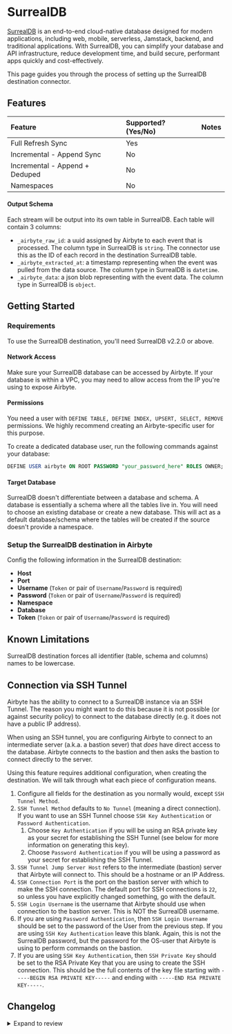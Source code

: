 # SurrealDB

[SurrealDB](https://github.com/surrealdb/surrealdb) is an end-to-end cloud-native database designed for modern applications, including web, mobile, serverless, Jamstack, backend, and traditional applications. With SurrealDB, you can simplify your database and API infrastructure, reduce development time, and build secure, performant apps quickly and cost-effectively.

This page guides you through the process of setting up the SurrealDB destination connector.

## Features

| Feature                        | Supported?\(Yes/No\) | Notes |
| :----------------------------- | :------------------- | :---- |
| Full Refresh Sync              | Yes                  |       |
| Incremental - Append Sync      | No                  |       |
| Incremental - Append + Deduped | No                  |       |
| Namespaces                     | No                  |       |

#### Output Schema

Each stream will be output into its own table in SurrealDB. Each table will contain 3 columns:

- `_airbyte_raw_id`: a uuid assigned by Airbyte to each event that is processed. The column type in SurrealDB is `string`.
The connector use this as the ID of each record in the destination SurrealDB table.
- `_airbyte_extracted_at`: a timestamp representing when the event was pulled from the data source. The column type in SurrealDB is `datetime`.
- `_airbyte_data`: a json blob representing with the event data. The column type in SurrealDB is `object`.

## Getting Started

### Requirements

To use the SurrealDB destination, you'll need SurrealDB v2.2.0 or above.

#### Network Access

Make sure your SurrealDB database can be accessed by Airbyte. If your database is within a VPC, you may need to allow access from the IP you're using to expose Airbyte.

#### **Permissions**

You need a user with `DEFINE TABLE, DEFINE INDEX, UPSERT, SELECT, REMOVE` permissions. We highly recommend creating an Airbyte-specific user for this purpose.

To create a dedicated database user, run the following commands against your database:

```sql
DEFINE USER airbyte ON ROOT PASSWORD "your_password_here" ROLES OWNER;
```

#### Target Database

SurrealDB doesn't differentiate between a database and schema. A database is essentially a schema where all the tables live in. You will need to choose an existing database or create a new database. This will act as a default database/schema where the tables will be created if the source doesn't provide a namespace.

### Setup the SurrealDB destination in Airbyte

Config the following information in the SurrealDB destination:

- **Host**
- **Port**
- **Username** (`Token` or pair of `Username`/`Password` is required)
- **Password** (`Token` or pair of `Username`/`Password` is required)
- **Namespace**
- **Database**
- **Token** (`Token` or pair of `Username`/`Password` is required)

## Known Limitations

SurrealDB destination forces all identifier \(table, schema and columns\) names to be lowercase.

## Connection via SSH Tunnel

Airbyte has the ability to connect to a SurrealDB instance via an SSH Tunnel. The reason you might want to do this because it is not possible \(or against security policy\) to connect to the database directly \(e.g. it does not have a public IP address\).

When using an SSH tunnel, you are configuring Airbyte to connect to an intermediate server \(a.k.a. a bastion sever\) that _does_ have direct access to the database. Airbyte connects to the bastion and then asks the bastion to connect directly to the server.

Using this feature requires additional configuration, when creating the destination. We will talk through what each piece of configuration means.

1. Configure all fields for the destination as you normally would, except `SSH Tunnel Method`.
2. `SSH Tunnel Method` defaults to `No Tunnel` \(meaning a direct connection\). If you want to use an SSH Tunnel choose `SSH Key Authentication` or `Password Authentication`.
   1. Choose `Key Authentication` if you will be using an RSA private key as your secret for establishing the SSH Tunnel \(see below for more information on generating this key\).
   2. Choose `Password Authentication` if you will be using a password as your secret for establishing the SSH Tunnel.
3. `SSH Tunnel Jump Server Host` refers to the intermediate \(bastion\) server that Airbyte will connect to. This should be a hostname or an IP Address.
4. `SSH Connection Port` is the port on the bastion server with which to make the SSH connection. The default port for SSH connections is `22`, so unless you have explicitly changed something, go with the default.
5. `SSH Login Username` is the username that Airbyte should use when connection to the bastion server. This is NOT the SurrealDB username.
6. If you are using `Password Authentication`, then `SSH Login Username` should be set to the password of the User from the previous step. If you are using `SSH Key Authentication` leave this blank. Again, this is not the SurrealDB password, but the password for the OS-user that Airbyte is using to perform commands on the bastion.
7. If you are using `SSH Key Authentication`, then `SSH Private Key` should be set to the RSA Private Key that you are using to create the SSH connection. This should be the full contents of the key file starting with `-----BEGIN RSA PRIVATE KEY-----` and ending with `-----END RSA PRIVATE KEY-----`.

## Changelog

<details>
  <summary>Expand to review</summary>

| Version | Date       | Pull Request                                               | Subject                                                                                       |
| :------ | :--------- | :--------------------------------------------------------- | :-------------------------------------------------------------------------------------------- |
| 0.1.1   | 2025-07-21 | [\#63371](https://github.com/airbytehq/airbyte/pull/63371) | Update connector icon.                                                                       |
| 0.1.0   | 2025-05-09 | [\#59742](https://github.com/airbytehq/airbyte/pull/59742) | Added SurrealDB destination.                                                                       |

</details>
